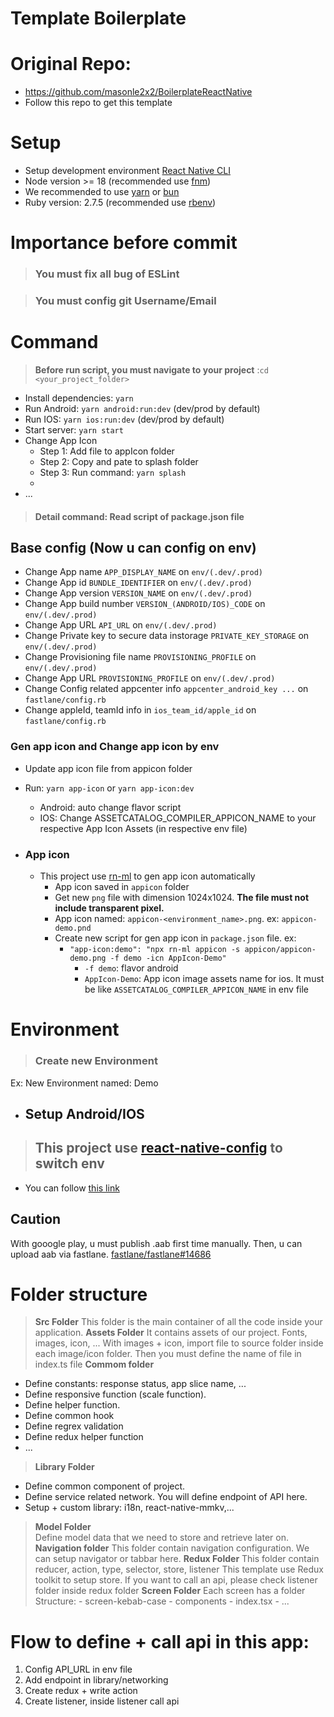 # Template Boilerplate

# Original Repo: 
 - https://github.com/masonle2x2/BoilerplateReactNative
 - Follow this repo to get this template

# Setup

- Setup development environment [React Native CLI](https://reactnative.dev/docs/environment-setup)
- Node version >= 18 (recommended use [fnm](https://github.com/Schniz/fnm))
- We recommended to use [yarn](https://classic.yarnpkg.com/en/docs/install/#mac-stable) or [bun](https://bun.sh/)
- Ruby version: 2.7.5 (recommended use [rbenv](https://github.com/rbenv/rbenv))

# Importance before commit

>### <strong>You must fix all bug of ESLint </strong>

>### <strong>You must config git Username/Email</strong>

# Command

> <strong>Before run script, you must navigate to your project</strong> :``` cd <your_project_folder> ```

- Install dependencies: ``` yarn ```
- Run Android: ``` yarn android:run:dev ``` (dev/prod by default)
- Run IOS: ``` yarn ios:run:dev ``` (dev/prod by default)
- Start server: ``` yarn start ```
- Change App Icon
  - Step 1: Add file to appIcon folder
  - Step 2: Copy and pate to splash folder
  - Step 3: Run command: ``` yarn splash ```
  -
- ...

> #### Detail command: Read script of package.json file

## Base config (Now u can config on env)

- Change App name ``` APP_DISPLAY_NAME ``` on ``` env/(.dev/.prod) ```
- Change App id ``` BUNDLE_IDENTIFIER ``` on ``` env/(.dev/.prod) ```
- Change App version ``` VERSION_NAME ``` on ``` env/(.dev/.prod) ```
- Change App build number ``` VERSION_(ANDROID/IOS)_CODE ``` on ``` env/(.dev/.prod) ```
- Change App URL ``` API_URL ``` on ``` env/(.dev/.prod) ```
- Change Private key to secure data instorage ``` PRIVATE_KEY_STORAGE ``` on ``` env/(.dev/.prod) ```
- Change Provisioning file name ``` PROVISIONING_PROFILE ``` on ``` env/(.dev/.prod) ```
- Change App URL ``` PROVISIONING_PROFILE ``` on ``` env/(.dev/.prod) ```
- Change Config related appcenter info ``` appcenter_android_key ... ``` on ``` fastlane/config.rb ```
- Change appleId, teamId info in ``` ios_team_id/apple_id ``` on ``` fastlane/config.rb ```

### Gen app icon and Change app icon by env

- Update app icon file from appicon folder
- Run: ``` yarn app-icon ``` or ``` yarn app-icon:dev ```
  - Android: auto change flavor script
  - IOS: Change ASSETCATALOG_COMPILER_APPICON_NAME to your respective App Icon Assets (in respective env file)

- ### App icon

  - This project use [rn-ml](https://github.com/MasonLe2497/cli-tools) to gen app icon automatically
    - App icon saved in `appicon` folder
    - Get new `png` file with dimension 1024x1024. <b>The file must not include transparent pixel.</b>
    - App icon named: `appicon-<environment_name>.png`. ex: `appicon-demo.pnd`
    - Create new script for gen app icon in `package.json` file. ex:
      - `"app-icon:demo": "npx rn-ml appicon -s appicon/appicon-demo.png -f demo -icn AppIcon-Demo"`
        - `-f demo`: flavor android
        - `AppIcon-Demo`: App icon image assets name for ios. It must be like `ASSETCATALOG_COMPILER_APPICON_NAME` in env file

# Environment

>### Create new Environment

Ex: New Environment named: Demo

- ## Setup Android/IOS

>## This project use [react-native-config](https://github.com/luggit/react-native-config) to switch env
  - You can follow [this link](https://docs.google.com/document/d/1sPg4N7iXEgD_NzbXBRD_SzHPo4p48uJIgG_fC9hK48s/edit)


## Caution
  With gooogle play, u must publish .aab first time manually. Then, u can upload aab via fastlane. [fastlane/fastlane#14686](https://github.com/fastlane/fastlane/issues/14686)
# Folder structure
> <strong>Src Folder</strong>
  This folder is the main container of all the code inside your application.
> <strong>Assets Folder</strong>
  It contains assets of our project. Fonts, images, icon, ...
  With images + icon, import file to source folder inside each image/icon folder. Then you must define the name of file in index.ts file
> <strong>Commom folder</strong>
  - Define constants: response status, app slice name, ...
  - Define responsive function (scale function).
  - Define helper function.
  - Define common hook
  - Define regrex validation
  - Define redux helper function
  - ...
> <strong>Library Folder</strong>
  - Define common component of project.
  - Define service related network. You will define endpoint of API here.
  - Setup + custom library: i18n, react-native-mmkv,...
> <strong>Model Folder</strong>   
  Define model data that we need to store and retrieve later on.
> <strong>Navigation folder</strong>
  This folder contain navigation configuration. We can setup navigator or tabbar here.
> <strong>Redux Folder</strong>
  This folder contain reducer, action, type, selector, store, listener
  This template use Redux toolkit to setup store.
  If you want to call an api, please check listener folder inside redux folder
> <strong>Screen Folder</strong>
  Each screen has a folder
  Structure:
    - screen-kebab-case
      - components
      - index.tsx
      - ...

# Flow to define + call api in this app:
 1. Config API_URL in env file
 2. Add endpoint in library/networking
 3. Create redux + write action
 4. Create listener, inside listener call api

